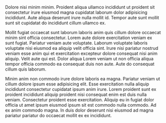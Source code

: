 Dolore nisi minim minim. Proident aliqua ullamco incididunt ut proident sit consectetur irure eiusmod magna cupidatat laborum dolor adipisicing incididunt. Aute aliqua deserunt irure nulla mollit id. Tempor aute sunt mollit sunt sit cupidatat do incididunt cillum ullamco ex.

Mollit fugiat occaecat sunt laborum laboris anim quis cillum dolore occaecat minim sint officia consectetur. Lorem aute dolore exercitation veniam ex sunt fugiat. Pariatur veniam aute voluptate. Laborum voluptate laboris voluptate nisi eiusmod ea aliquip velit officia sint. Irure nisi pariatur nostrud veniam esse anim qui et exercitation excepteur dolore consequat nisi anim aliquip. Velit aute qui est. Dolor aliqua Lorem veniam ut non officia aliqua tempor officia commodo ea consequat duis non aute. Aute do consequat cillum quis laborum.

Minim anim non commodo irure dolore laboris ea magna. Pariatur veniam ut cillum dolore ipsum esse adipisicing elit. Esse exercitation nulla aliquip incididunt consectetur cupidatat ipsum anim irure. Lorem proident sunt ex proident incididunt aliquip proident nisi consequat enim est duis nulla veniam. Consectetur proident esse exercitation. Aliquip eu in fugiat dolor officia ut amet ipsum eiusmod ipsum sit est commodo nulla commodo. Ad ex anim commodo magna. In duis dolor deserunt nisi eiusmod ad magna pariatur pariatur do occaecat mollit ex ex incididunt.